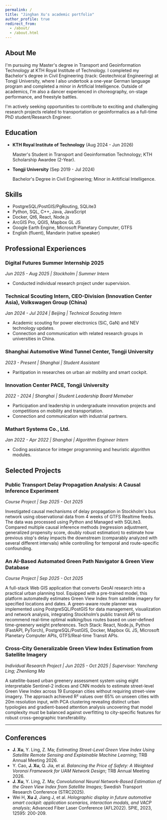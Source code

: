 ```yaml
---
permalink: /
title: "Jinghan Xu's academic portfolio"
author_profile: true
redirect_from: 
  - /about/
  - /about.html
---
```


## About Me

I'm pursuing my Master's degree in Transport and Geoinformation Technology at KTH Royal Institute of Technology. I completed my Bachelor's degree in Civil Engineering (track: Geotechnical Engineering) at Tongji University, where I also undertook a one-year German language program and completed a minor in Artificial Intelligence. Outside of academics, I'm also a dancer experienced in choreography, on-stage performance, and freestyle battles.

I'm actively seeking opportunities to contribute to exciting and challenging research projects related to transportation or geoinformatics as a full-time PhD student/Research Engineer. 


## Education

- **KTH Royal Institute of Technology** (Aug 2024 - Jun 2026)

  Master's Student in Transport and Geoinformation Technology; KTH Scholarship Awardee (2-Year).
  
- **Tongji University** (Sep 2019 - Jul 2024)

  Bachelor's Degree in Civil Engineering; Minor in Aritificial Intelligence.

## Skills
-	PostgreSQL/PostGIS/PgRouting, SQLite3
-	Python, SQL, C++, Java, JavaScript
-	Docker, Qt6, React, Node.js
-	ArcGIS Pro, QGIS, Mapbox GL JS
-	Google Earth Engine, Microsoft Planetary Computer, GTFS
-	English (fluent), Mandarin (native speaker)

## Professional Experiences

### Digital Futures Summer Internship 2025
*Jun 2025 - Aug 2025 | Stockholm | Summer Intern*
- Conducted individual research project under supervision.

### Technical Scouting Intern, CEO-Division (Innovation Center Asia), Volkswagen Group (China)
*Jan 2024 - Jul 2024 | Beijing | Technical Scouting Intern*
- Academic scouting for power electronics (SiC, GaN) and NEV technology updates.
- Connection and communication with related research groups in universities in China.

### Shanghai Automotive Wind Tunnel Center, Tongji University
*2023 - Present | Shanghai | Student Assistant*
- Paritipation in researches on urban air mobility and smart cockpit.

### Innovation Center PACE, Tongji University
*2022 - 2024 | Shanghai | Student Leadership Board Memeber*
- Participation and leadership in undergraduate innovation projects and competitions on mobility and transportation.
- Connection and communication with industrial partners.

### Mathart Systems Co., Ltd.
*Jan 2022 - Apr 2022 | Shanghai | Algorithm Engineer Intern*
- Coding assistance for integer programming and heuristic algorithm modules.

## Selected Projects
### Public Transport Delay Propagation Analysis: A Causal Inference Experiment
*Course Project | Sep 2025 - Oct 2025*

Investigated causal mechanisms of delay propagation in Stockholm's bus network using observational data from 4 weeks of GTFS Realtime feeds. The data was processed using Python and Managed with SQLite3. Compared multiple causal inference methods (regression adjustment, generalized propensity score, doubly robust estimation) to estimate how previous stop's delay impacts the downstream (comparably analyzed with several different intervals) while controlling for temporal and route-specific confounding. 


### An AI-Based Automated Green Path Navigator & Green View Database
*Course Project | Sep 2025 - Oct 2025*

A full-stack Web GIS application that converts GeoAI research into a practical urban planning tool. Equipped with a pre-trained model, this platform automatedly estimates Green View Index from satellite imagery for specified locations and dates. A green-aware route planner was implemented using PostgreSQL/PostGIS for data management, visualization and network analysis, integrating Stockholm’s public transit API to recommend real-time optimal walking/bus routes based on user-defined time-greenery weight preferences. Tech Stack: React, Node.js, Python (FastAPI, PyTorch), PostgreSQL/PostGIS, Docker, Mapbox GL JS, Microsoft Planetary Computer APIs, GTFS/Real-time Transit APIs.


### Cross-City Generalizable Green View Index Estimation from Satellite Imagery
*Individual Research Project | Jun 2025 - Oct 2025 | Supervisor: Yancheng Ling; Zhenliang Ma*

A satellite-based urban greenery assessment system using eight interpretable Sentinel-2 indices and CNN models to estimate street-level Green View Index across 19 European cities without requiring street-view imagery. The approach achieved R² values over 65% on unseen cities with 20m resolution input, with PCA clustering revealing distinct urban typologies and gradient-based attention analysis uncovering that model complexity must be balanced against overfitting to city-specific features for robust cross-geographic transferability.


---

## Conferences
- **J. Xu**, Y. Ling, Z. Ma; *Estimating Street-Level Green View Index Using Satellite Remote Sensing and Explainable Machine Learning*; TRB Annual Meeting 2026.
- Y. Cao, **J. Xu**, Q. Jia, et al. *Balancing the Price of Safety: A Weighted Voronoi Framework for UAM Network Design*; TRB Annual Meeting 2026.
- **J. Xu**, Y. Ling, Z. Ma; *Convolutional Neural Network-Based Estimation of the Green View Index from Satellite Images*; Swedish Transport Research Conference (STRC2025).
- Wei H, **Xu J**, Jiang J, et al. *Holographic display in future automotive smart cockpit: application scenarios, interaction modals, and VACP analysis*; Advanced Fiber Laser Conference (AFL2022). SPIE, 2023, 12595: 200-209.


